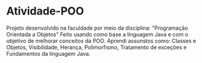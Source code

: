 # Atividade-POO

Projeto desenvolvido na faculdade por meio da disciplina: "Programação Orientada a Objetos" Feito usando como base a linguagem Java e com o objetivo de melhorar conceitos da POO. Aprendi assunstos como: Classes e Objetos, Visibilidade, Herança, Polimorfismo, Tratamento de exceções e Fundamentos da linguagem Java.
